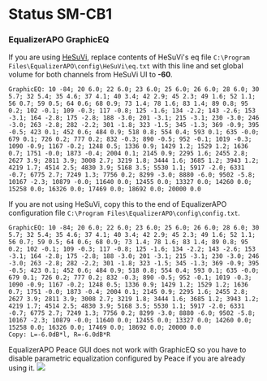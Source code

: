 # Status SM-CB1
### EqualizerAPO GraphicEQ
If you are using [HeSuVi](https://sourceforge.net/projects/hesuvi/), replace contents of HeSuVi's eq file `C:\Program Files\EqualizerAPO\config\HeSuVi\eq.txt` with this line and set global volume for both channels from HeSuVi UI to **-60**.
```
GraphicEQ: 10 -84; 20 6.0; 22 6.0; 23 6.0; 25 6.0; 26 6.0; 28 6.0; 30 5.7; 32 5.4; 35 4.6; 37 4.1; 40 3.4; 42 2.9; 45 2.3; 49 1.6; 52 1.1; 56 0.7; 59 0.5; 64 0.6; 68 0.9; 73 1.4; 78 1.6; 83 1.4; 89 0.8; 95 0.2; 102 -0.1; 109 -0.3; 117 -0.8; 125 -1.6; 134 -2.2; 143 -2.6; 153 -3.1; 164 -2.8; 175 -2.8; 188 -3.0; 201 -3.1; 215 -3.1; 230 -3.0; 246 -3.0; 263 -2.8; 282 -2.2; 301 -1.8; 323 -1.5; 345 -1.3; 369 -0.9; 395 -0.5; 423 0.1; 452 0.6; 484 0.9; 518 0.8; 554 0.4; 593 0.1; 635 -0.0; 679 0.1; 726 0.2; 777 0.2; 832 -0.3; 890 -0.5; 952 -0.1; 1019 -0.3; 1090 -0.9; 1167 -0.2; 1248 0.5; 1336 0.9; 1429 1.2; 1529 1.2; 1636 0.7; 1751 -0.0; 1873 -0.4; 2004 0.1; 2145 0.9; 2295 1.6; 2455 2.8; 2627 3.9; 2811 3.9; 3008 2.7; 3219 1.8; 3444 1.6; 3685 1.2; 3943 1.2; 4219 1.7; 4514 2.5; 4830 3.9; 5168 3.5; 5530 1.1; 5917 -2.0; 6331 -0.7; 6775 2.7; 7249 1.3; 7756 0.2; 8299 -3.0; 8880 -6.0; 9502 -5.8; 10167 -2.3; 10879 -0.0; 11640 0.0; 12455 0.0; 13327 0.0; 14260 0.0; 15258 0.0; 16326 0.0; 17469 0.0; 18692 0.0; 20000 0.0
```
If you are not using HeSuVi, copy this to the end of EqualizerAPO configuration file `C:\Program Files\EqualizerAPO\config\config.txt`.
```
GraphicEQ: 10 -84; 20 6.0; 22 6.0; 23 6.0; 25 6.0; 26 6.0; 28 6.0; 30 5.7; 32 5.4; 35 4.6; 37 4.1; 40 3.4; 42 2.9; 45 2.3; 49 1.6; 52 1.1; 56 0.7; 59 0.5; 64 0.6; 68 0.9; 73 1.4; 78 1.6; 83 1.4; 89 0.8; 95 0.2; 102 -0.1; 109 -0.3; 117 -0.8; 125 -1.6; 134 -2.2; 143 -2.6; 153 -3.1; 164 -2.8; 175 -2.8; 188 -3.0; 201 -3.1; 215 -3.1; 230 -3.0; 246 -3.0; 263 -2.8; 282 -2.2; 301 -1.8; 323 -1.5; 345 -1.3; 369 -0.9; 395 -0.5; 423 0.1; 452 0.6; 484 0.9; 518 0.8; 554 0.4; 593 0.1; 635 -0.0; 679 0.1; 726 0.2; 777 0.2; 832 -0.3; 890 -0.5; 952 -0.1; 1019 -0.3; 1090 -0.9; 1167 -0.2; 1248 0.5; 1336 0.9; 1429 1.2; 1529 1.2; 1636 0.7; 1751 -0.0; 1873 -0.4; 2004 0.1; 2145 0.9; 2295 1.6; 2455 2.8; 2627 3.9; 2811 3.9; 3008 2.7; 3219 1.8; 3444 1.6; 3685 1.2; 3943 1.2; 4219 1.7; 4514 2.5; 4830 3.9; 5168 3.5; 5530 1.1; 5917 -2.0; 6331 -0.7; 6775 2.7; 7249 1.3; 7756 0.2; 8299 -3.0; 8880 -6.0; 9502 -5.8; 10167 -2.3; 10879 -0.0; 11640 0.0; 12455 0.0; 13327 0.0; 14260 0.0; 15258 0.0; 16326 0.0; 17469 0.0; 18692 0.0; 20000 0.0
Copy: L=-6.0dB*l, R=-6.0dB*R
```
EqualizerAPO Peace GUI does not work with GraphicEQ so you have to disable parametric equalization configured by Peace if you are already using it.
![](https://raw.githubusercontent.com/jaakkopasanen/AutoEq/master/results/Sonoma%20Model%20One/innerfidelity/onear/Status%20SM-CB1/Status%20SM-CB1.png)
